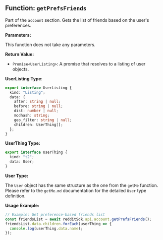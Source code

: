 ## Function: `getPrefsFriends`

Part of the `account` section. Gets the list of friends based on the user's preferences.

**Parameters:**

This function does not take any parameters.

**Return Value:**

- `Promise<UserListing>`: A promise that resolves to a listing of user objects.

**UserListing Type:**

```typescript
export interface UserListing {
  kind: "Listing";
  data: {
    after: string | null;
    before: string | null;
    dist: number | null;
    modhash: string;
    geo_filter: string | null;
    children: UserThing[];
  };
}
```

**UserThing Type:**

```typescript
export interface UserThing {
  kind: "t2";
  data: User;
}
```

**User Type:**

The `User` object has the same structure as the one from the `getMe` function. Please refer to the `getMe.md` documentation for the detailed `User` type definition.

**Usage Example:**

```typescript
// Example: Get preference-based friends list
const friendsList = await redditSdk.api.account.getPrefsFriends();
friendsList.data.children.forEach(userThing => {
  console.log(userThing.data.name);
});
``` 